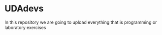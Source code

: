 # UDAdevs
In this repository we are going to upload everything that is programming or laboratory exercises
